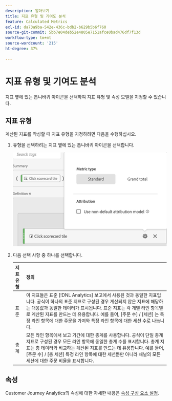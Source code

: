 ```yaml
---
description: 알아보기
title: 지표 유형 및 기여도 분석
feature: Calculated Metrics
exl-id: da73a9ba-542e-436c-bdb2-b629b5b6f760
source-git-commit: 5bb7e04deb52e4805e7151afce0bad476df7f13d
workflow-type: tm+mt
source-wordcount: '215'
ht-degree: 37%

---
```


# 지표 유형 및 기여도 분석

지표 옆에 있는 톱니바퀴 아이콘을 선택하여 지표 유형 및 속성 모델을 지정할 수 있습니다.

## 지표 유형

계산된 지표를 작성할 때 지표 유형을 지정하려면 다음을 수행하십시오.

1. 유형을 선택하려는 지표 옆에 있는 톱니바퀴 아이콘을 선택합니다.

   ![](assets/cm_type_alloc.png)

1. 다음 선택 사항 중 하나를 선택합니다.

   | 지표 유형 | 정의 |
   |---|---|
   | 표준 | 이 지표들은 표준 [!DNL Analytics] 보고에서 사용된 것과 동일한 지표입니다. 공식이 하나의 표준 지표로 구성된 경우 계산되지 않은 지표에 해당하는 대응값과 동일한 데이터가 표시됩니다. 표준 지표는 각 개별 라인 항목별로 계산된 지표를 만드는 데 유용합니다. 예를 들어, [주문 수] / [세션] 는 특정 라인 항목에 대한 주문을 가져와 특정 라인 항목에 대한 세션 수로 나눕니다. |
   | 총계 | 모든 라인 항목에서 보고 기간에 대한 총계를 사용합니다. 공식이 단일 총계 지표로 구성된 경우 모든 라인 항목에 동일한 총계 수를 표시합니다. 총계 지표는 총 데이터와 비교하는 계산된 지표를 만드는 데 유용합니다. 예를 들어, [주문 수] / [총 세션] 특정 라인 항목에 대한 세션뿐만 아니라 채널의 모든 세션에 대한 주문 비율을 표시합니다. |

## 속성

Customer Journey Analytics의 속성에 대한 자세한 내용은 [속성 구성 요소 설정](/help/data-views/component-settings/attribution.md).

